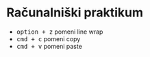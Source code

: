 # Računalniški praktikum

* <kbd>option + z</kbd> pomeni line wrap
* <kbd>cmd + c</kbd> pomeni copy
* <kbd>cmd + v</kbd> pomeni paste
